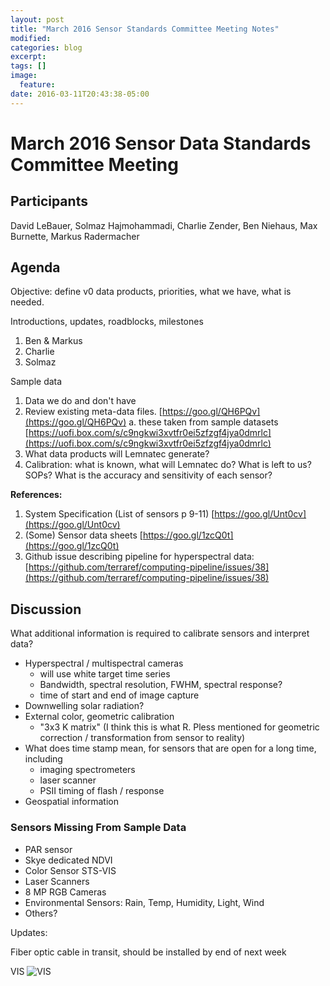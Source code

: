 ```yaml
---
layout: post
title: "March 2016 Sensor Standards Committee Meeting Notes"
modified:
categories: blog
excerpt:
tags: []
image:
  feature:
date: 2016-03-11T20:43:38-05:00
---
```


# March 2016 Sensor Data Standards Committee Meeting

## **Participants**

David LeBauer, Solmaz Hajmohammadi, Charlie Zender, Ben Niehaus, Max Burnette, Markus Radermacher

## **Agenda**

Objective: define v0 data products, priorities, what we have, what is needed.

Introductions, updates, roadblocks, milestones

1. Ben &amp; Markus
2. Charlie
3. Solmaz

Sample data

1. Data we do and don&#39;t have
2. Review existing meta-data files. [https://goo.gl/QH6PQv](https://goo.gl/QH6PQv)
  a. these taken from sample datasets [https://uofi.box.com/s/c9ngkwi3xvtfr0ei5zfzgf4jya0dmrlc](https://uofi.box.com/s/c9ngkwi3xvtfr0ei5zfzgf4jya0dmrlc)
3. What data products will Lemnatec generate?
4. Calibration: what is known, what will Lemnatec do? What is left to us? SOPs? What is the accuracy and sensitivity of each sensor?

**References:**

1. System Specification (List of sensors p 9-11) [https://goo.gl/Unt0cv](https://goo.gl/Unt0cv)
2. (Some) Sensor data sheets [https://goo.gl/1zcQ0t](https://goo.gl/1zcQ0t)
3. Github issue describing pipeline for hyperspectral data: [https://github.com/terraref/computing-pipeline/issues/38](https://github.com/terraref/computing-pipeline/issues/38)

## **Discussion**

What additional information is required to calibrate sensors and interpret data?

- Hyperspectral / multispectral cameras
  - will use white target time series
  - Bandwidth, spectral resolution, FWHM, spectral response?
  - time of start and end of image capture
- Downwelling solar radiation?
- External color, geometric calibration
  - &quot;3x3 K matrix&quot; (I think this is what R. Pless mentioned for geometric correction / transformation from sensor to reality)
- What does time stamp mean, for sensors that are open for a long time, including
  - imaging spectrometers
  - laser scanner
  - PSII timing of flash / response
- Geospatial information

### **Sensors Missing From Sample Data**

- PAR sensor
- Skye dedicated NDVI
- Color Sensor STS-VIS
- Laser Scanners
- 8 MP RGB Cameras
- Environmental Sensors: Rain, Temp, Humidity, Light, Wind
- Others?

Updates:

Fiber optic cable in transit, should be installed by end of next week

VIS
![VIS](https://github.com/terraref/terraref.github.io/blob/master/images/VIS.png)
